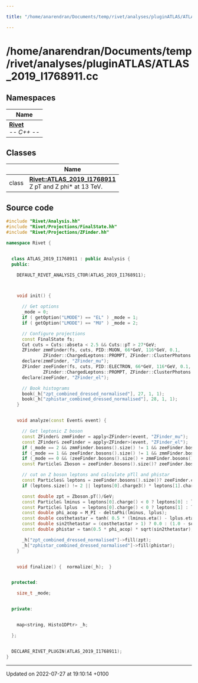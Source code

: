 ```yaml
---

title: "/home/anarendran/Documents/temp/rivet/analyses/pluginATLAS/ATLAS_2019_I1768911.cc"

---
```


# /home/anarendran/Documents/temp/rivet/analyses/pluginATLAS/ATLAS_2019_I1768911.cc



## Namespaces

| Name           |
| -------------- |
| **[Rivet](http://example.org/namespaces/namespacerivet/)** <br>-*- C++ -*-  |

## Classes

|                | Name           |
| -------------- | -------------- |
| class | **[Rivet::ATLAS_2019_I1768911](http://example.org/classes/classrivet_1_1atlas__2019__i1768911/)** <br>Z pT and Z phi* at 13 TeV.  |




## Source code

```cpp
#include "Rivet/Analysis.hh"
#include "Rivet/Projections/FinalState.hh"
#include "Rivet/Projections/ZFinder.hh"

namespace Rivet {


  class ATLAS_2019_I1768911 : public Analysis {
  public:

    DEFAULT_RIVET_ANALYSIS_CTOR(ATLAS_2019_I1768911);



    void init() {

      // Get options 
      _mode = 0;
      if ( getOption("LMODE") == "EL" ) _mode = 1;
      if ( getOption("LMODE") == "MU" ) _mode = 2;

      // Configure projections
      const FinalState fs;
      Cut cuts = Cuts::abseta < 2.5 && Cuts::pT > 27*GeV;
      ZFinder zmmFinder(fs, cuts, PID::MUON, 66*GeV, 116*GeV, 0.1,
              ZFinder::ChargedLeptons::PROMPT, ZFinder::ClusterPhotons::NODECAY, ZFinder::AddPhotons::NO);
      declare(zmmFinder, "ZFinder_mu");
      ZFinder zeeFinder(fs, cuts, PID::ELECTRON, 66*GeV, 116*GeV, 0.1,
              ZFinder::ChargedLeptons::PROMPT, ZFinder::ClusterPhotons::NODECAY, ZFinder::AddPhotons::NO);
      declare(zeeFinder, "ZFinder_el");

      // Book histograms
      book(_h["zpt_combined_dressed_normalised"], 27, 1, 1);
      book(_h["zphistar_combined_dressed_normalised"], 28, 1, 1);
    }


    void analyze(const Event& event) {

      // Get leptonic Z boson
      const ZFinder& zmmFinder = apply<ZFinder>(event, "ZFinder_mu");
      const ZFinder& zeeFinder = apply<ZFinder>(event, "ZFinder_el");
      if (_mode == 2 && zmmFinder.bosons().size() != 1 && zeeFinder.bosons().size())   vetoEvent;
      if (_mode == 1 && zeeFinder.bosons().size() != 1 && zmmFinder.bosons().size())   vetoEvent;
      if (_mode == 0 && (zeeFinder.bosons().size() + zmmFinder.bosons().size()) != 1)  vetoEvent;
      const Particle& Zboson = zeeFinder.bosons().size()? zeeFinder.boson() : zmmFinder.boson();

      // cut on Z boson leptons and calculate pTll and phistar
      const Particles& leptons = zeeFinder.bosons().size()? zeeFinder.constituents() : zmmFinder.constituents();
      if (leptons.size() != 2 || leptons[0].charge3() * leptons[1].charge3() > 0) vetoEvent;

      const double zpt = Zboson.pT()/GeV;
      const Particle& lminus = leptons[0].charge() < 0 ? leptons[0] : leptons[1];
      const Particle& lplus  = leptons[0].charge() < 0 ? leptons[1] : leptons[0];
      const double phi_acop = M_PI - deltaPhi(lminus, lplus);
      const double costhetastar = tanh( 0.5 * (lminus.eta() - lplus.eta()) );
      const double sin2thetastar = (costhetastar > 1) ? 0.0 : (1.0 - sqr(costhetastar));
      const double phistar = tan(0.5 * phi_acop) * sqrt(sin2thetastar);

      _h["zpt_combined_dressed_normalised"]->fill(zpt);
      _h["zphistar_combined_dressed_normalised"]->fill(phistar);
    }


    void finalize() {  normalize(_h);  }


  protected:

    size_t _mode;


  private:


    map<string, Histo1DPtr> _h;

  };


  DECLARE_RIVET_PLUGIN(ATLAS_2019_I1768911);
}
```


-------------------------------

Updated on 2022-07-27 at 19:10:14 +0100
